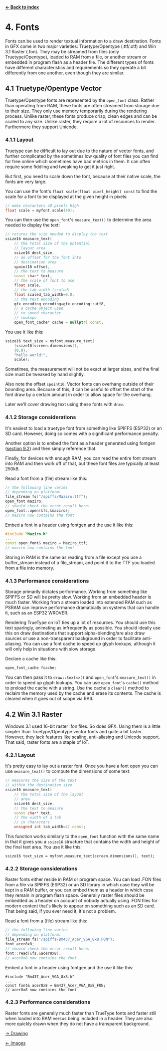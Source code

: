 #### [← Back to index](index.md)

<a name="4"></a>

# 4. Fonts

Fonts can be used to render textual information to a draw destination. Fonts in GFX come in two major varieties: Truetype/Opentype (.ttf/.otf) and Win 3.1 Raster (.fon). They may be streamed from files (only Truetype/Opentype), loaded to RAM from a file, or another stream or embedded in program flash as a header file. The different types of fonts have different characteristics and requirements so they operate a bit differently from one another, even though they are similar.

<a name="4.1"></a>

## 4.1 Truetype/Opentype Vector

Truetype/Opentype fonts are represented by the `open_font` class. Rather than operating from RAM, these fonts are often streamed from storage due to their size. They only use memory temporarily during the rendering process. Unlike raster, these fonts produce crisp, clean edges and can be scaled to any size. Unlike raster, they require a lot of resources to render. Furthermore they support Unicode.

<a name="4.1.1"></a>

### 4.1.1 Layout

Truetype can be difficult to lay out due to the nature of vector fonts, and further complicated by the sometimes low quality of font files you can find for free online which sometimes have bad metrics in them. It can often require some fiddling and tweaking to get it just right. 

But first, you need to scale down the font, because at their native scale, the fonts are very large.

You can use the font's `float scale(float pixel_height) const` to find the scale for a font to be displayed at the given height in pixels:

```cpp
// make characters 40 pixels high
float scale = myfont.scale(40);
```

You can then use the `open_font`'s `measure_text()` to determine the area needed to display the text:

```cpp
// returns the size needed to display the text
ssize16 measure_text(
    // the total size of the potential
    // layout area
    ssize16 dest_size,
    // an offset for the font into 
    // destination area
    spoint16 offset,
    // the text to measure
    const char* text,
    // the scale of font to use
    float scale,
    // the tab width (scaled)
    float scaled_tab_width=0.0,
    // the text encoding
    gfx_encoding encoding=gfx_encoding::utf8,
    // a cache object used
    // to speed character
    // lookups
    open_font_cache* cache = nullptr) const;
```
You use it like this:
```cpp
ssize16 text_size = myfont.measure_text(
    (ssize16)screen.dimensions(),
    {0,0},
    "hello world!",
    scale);
```
Sometimes, the measurement will not be exact at larger sizes, and the final size must be tweaked by hand slightly.

Also note the offset `spoint16`. Vector fonts can overhang outside of their bounding area. Because of this, it can be useful to offset the start of the font draw by a certain amount in order to allow space for the overhang.

Later we'll cover drawing text using these fonts with `draw`.

<a name="4.1.2"></a>

### 4.1.2 Storage considerations

It's easiest to load a truetype font from something like SPIFFS (ESP32) or an SD card. However, doing so comes with a significant performance penalty.

Another option is to embed the font as a header generated using fontgen ([section 9.2](tools.md#9.2)) and then simply reference that.

Finally, for devices with enough RAM, you can read the entire font stream into RAM and then work off of that, but these font files are typically at least 250kB.

Read a font from a (file) stream like this:
```cpp
// the following line varies
// depending on platform:
file_stream fs("/spiffs/Maziro.ttf");
open_font maziro;
// should check the error result here:
open_font::open(&fs,&maziro);
// maziro now contains the font
```
Embed a font in a header using fontgen and the use it like this:
```cpp
#include "Maziro.h"
...
const open_font& maziro = Maziro_ttf;
// maziro now contains the font
```
Storing in RAM is the same as reading from a file except you use a buffer_stream instead of a file_stream, and point it to the TTF you loaded from a file into memory.

<a name="4.1.3"></a>

### 4.1.3 Performance considerations

Storage primarily dictates performance. Working from something like SPIFFS or SD will be pretty slow. Working from an embedded header is much faster. Working from a stream loaded into extended RAM such as PSRAM can improve performance dramatically on systems that can handle it, such as an ESP32 WROVER.

Rendering TrueType on IoT ties up a lot of resources. You should use this text sparingly, animating as infrequently as possible. You should ideally use this on draw destinations that support alpha-blending/are also draw sources or use a non-transparent background in order to facilitate anti-aliasing. You can use a font cache to speed up glyph lookups, although it will only help in situations with slow storage.

Declare a cache like this:
```cpp
open_font_cache fcache;
```
You can then pass it to `draw::text<>()` and `open_font`'s `measure_text()` in order to speed up glyph lookups. You can use `open_font`'s `cache()` method to preload the cache with a string. Use the cache's `clear()` method to reclaim the memory used by the cache and erase its contents. The cache is cleared when it goes out of scope via RAII.

<a name="4.2"></a>

## 4.2 Win 3.1 Raster

Windows 3.1 used 16-bit raster .fon files. So does GFX. Using them is a little simpler than Truetype/Opentype vector fonts and quite a bit faster. However, they lack features like scaling, anti-aliasing and Unicode support. That said, raster fonts are a staple of IoT. 

<a name="4.2.1"></a>

### 4.2.1 Layout

It's pretty easy to lay out a raster font. Once you have a font open you can use `measure_text()` to compute the dimensions of some text:
```cpp
// measures the size of the text 
// within the destination size
ssize16 measure_text(
    // the total size of the layout 
    // area
    ssize16 dest_size,
    // the text to measure
    const char* text,
    // the width of a tab
    // in characters
    unsigned int tab_width=4) const;
```
This function works similarly to the `open_font` function with the same name in that it gives you a `ssize16` structure that contains the width and height of the final text area. You use it like this:
```
ssize16 text_size = myfont.measure_text(screen.dimensions(), text);
```

<a name="4.2.2"></a>

### 4.2.2 Storage considerations

Raster fonts either reside in RAM or program space. You can load .FON files from a file via SPIFFS (ESP32) or an SD library in which case they will be kept in a RAM buffer, or you can embed them as a header in which case they remain in program flash space. Generally raster files should be embedded as a header on account of nobody actually using .FON files for modern content that's likely to appear on something such as an SD card. That being said, if you ever need it, it's not a problem.

Read a font from a (file) stream like this:
```cpp
// the following line varies
// depending on platform:
file_stream fs("/spiffs/Bm437_Acer_VGA_8x8.FON");
font acer8x8;
// should check the error result here:
font::read(&fs,&acer8x8);
// acer8x8 now contains the font
```
Embed a font in a header using fontgen and the use it like this:
```
#include "Bm437_Acer_VGA_8x8.h"
...
const font& acer8x8 = Bm437_Acer_VGA_8x8_FON;
// acer8x8 now contains the font
```

<a name="4.2.3"></a>

### 4.2.3 Performance considerations

Raster fonts are generally much faster than TrueType fonts and faster still when loaded into RAM versus being included in a header. They are also more quickly drawn when they do not have a transparent background.

[→ Drawing](drawing.md)

[← Images](images.md)

